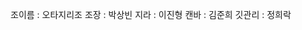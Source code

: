  조이름 :  오타지리조
 조장   :  박상빈 
 지라   :  이진형 
 캔바   :  김준희 
 깃관리 :  정희락
                                                                    
